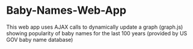 # Baby-Names-Web-App

This web app uses AJAX calls to dynamically update a graph (graph.js) showing popularity of baby names for the last 100 years (provided by US GOV baby name database)
